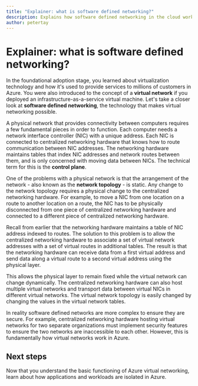 ```yaml
---
title: "Explainer: what is software defined networking?"
description: Explains how software defined networking in the cloud works
author: petertay
---
```


# Explainer: what is software defined networking?

In the foundational adoption stage, you learned about virtualization technology and how it's used to provide services to millions of customers in Azure. You were also introduced to the concept of a **virtual network** if you deployed an infrastructure-as-a-service virtual machine. Let's take a closer look at **software defined networking**, the technology that makes virtual networking possible.

A physical network that provides connectivity between computers requires a few fundamental pieces in order to function. Each computer needs a network interface controller (NIC) with a unique address. Each NIC is connected to centralized networking hardware that knows how to route communication between NIC addresses. The networking hardware maintains tables that index NIC addresses and network routes between them, and is only concerned with moving data between NICs. The technical term for this is the **control plane**. 

One of the problems with a physical network is that the arrangement of the network - also known as the **network topology** - is static. Any change to the network topology requires a physical change to the centralized networking hardware. For example, to move a NIC from one location on a route to another location on a route, the NIC has to be physically disconnected from one piece of centralized networking hardware and connected to a different piece of centralized networking hardware.

Recall from earlier that the networking hardware maintains a table of NIC address indexed to routes. The solution to this problem is to allow the centralized networking hardware to associate a set of virtual network addresses with a set of virtual routes in additional tables. The result is that the networking hardware can receive data from a first virtual address and send data along a virtual route to a second virtual address using the physical layer. 

This allows the physical layer to remain fixed while the virtual network can change dynamically. The centralized networking hardware can also host multiple virtual networks and transport data between virtual NICs in different virtual networks. The virtual network topology is easily changed by changing the values in the virtual network tables.

In reality software defined networks are more complex to ensure they are secure. For example, centralized networking hardware hosting virtual networks for two separate organizations must implement security features to ensure the two networks are inaccessible to each other. However, this is fundamentally how virtual networks work in Azure.

## Next steps

Now that you understand the basic functioning of Azure virtual networking, learn about how applications and workloads are isolated in Azure.